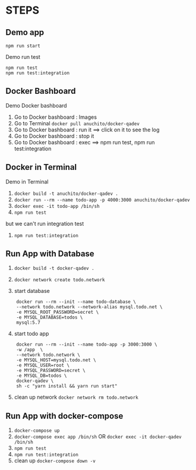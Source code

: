 # STEPS

## Demo app
```
npm run start
```

Demo run test
```
npm run test
npm run test:integration
```

## Docker Bashboard
Demo Docker bashboard
1. Go to Docker bashboard : Images
1. Go to Terminal `docker pull anuchito/docker-qadev`
1. Go to Docker bashboard : run it  ==> click on it to see the log
1. Go to Docker bashboard : stop it
1. Go to Docker bashboard : exec  ==> npm run test, npm run test:integration

## Docker in Terminal
Demo in Terminal
1. `docker build -t anuchito/docker-qadev .`
2. `docker run --rm --name todo-app -p 4000:3000 anuchito/docker-qadev`
3. `docker exec -it todo-app /bin/sh`
4. `npm run test`

but we can't run integration test
1. `npm run test:integration`



## Run App with Database
1. `docker build -t docker-qadev .`
1. `docker network create todo.network`

1. start database 

```
    docker run --rm --init --name todo-database \
    --network todo.network --network-alias mysql.todo.net \
    -e MYSQL_ROOT_PASSWORD=secret \
    -e MYSQL_DATABASE=todos \
    mysql:5.7
```

4. start todo app

```   
    docker run --rm --init --name todo-app -p 3000:3000 \
    -w /app  \
    --network todo.network \
    -e MYSQL_HOST=mysql.todo.net \
    -e MYSQL_USER=root \
    -e MYSQL_PASSWORD=secret \
    -e MYSQL_DB=todos \
    docker-qadev \
    sh -c "yarn install && yarn run start"
```

5. clean up network `docker network rm todo.network`

## Run App with docker-compose
1. `docker-compose up`
1. `docker-compose exec app /bin/sh` OR `docker exec -it docker-qadev  /bin/sh`
1. `npm run test`
1. `npm run test:integration`
1. clean up `docker-compose down -v`
